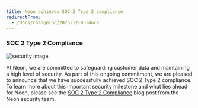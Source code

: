 ```yaml
---
title: Neon achieves SOC 2 Type 2 compliance
redirectFrom:
  - /docs/changelog/2023-12-05-docs
---
```


### SOC 2 Type 2 Compliance

![security image](/docs/changelog/neon-soc2.jpg)

At Neon, we are committed to safeguarding customer data and maintaining a high level of security. As part of this ongoing commitment, we are pleased to announce that we have successfully achieved SOC 2 Type 2 compliance. To learn more about this important security milestone and what lies ahead for Neon, please see the [SOC 2 Type 2 Compliance](/blog/soc2-type2) blog post from the Neon security team.
